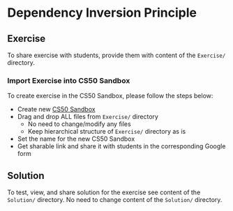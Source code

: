 # Dependency Inversion Principle

## Exercise
To share exercise with students, provide them with content of the `Exercise/` directory.
### Import Exercise into CS50 Sandbox
To create exercise in the CS50 Sandbox, please follow the steps below:
* Create new [CS50 Sandbox](https://sandbox.cs50.io)
* Drag and drop ALL files from `Exercise/` directory
  * No need to change/modify any files
  * Keep hierarchical structure of `Exercise/` directory as is
* Set the name for the new CS50 Sandbox
* Get sharable link and share it with students in the corresponding Google form

## Solution
To test, view, and share solution for the exercise see content of the `Solution/` directory. No need to change content
of the `Solution/` directory.
